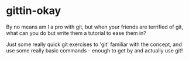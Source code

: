 # gittin-okay
By no means am I a pro with git, but when your friends are terrified of git, what can you do but write them a tutorial to ease them in?

Just some really quick git exercises to 'git' familiar with the concept, and use some really basic commands - enough to get by and actually use git!
